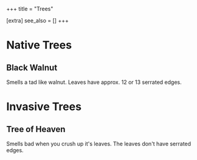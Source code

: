 +++
title = "Trees"

[extra]
see_also = []
+++

# Native Trees

## Black Walnut
Smells a tad like walnut. Leaves have approx. 12 or 13 serrated edges.


# Invasive Trees

## Tree of Heaven
Smells bad when you crush up it's leaves. The leaves don't have serrated edges.